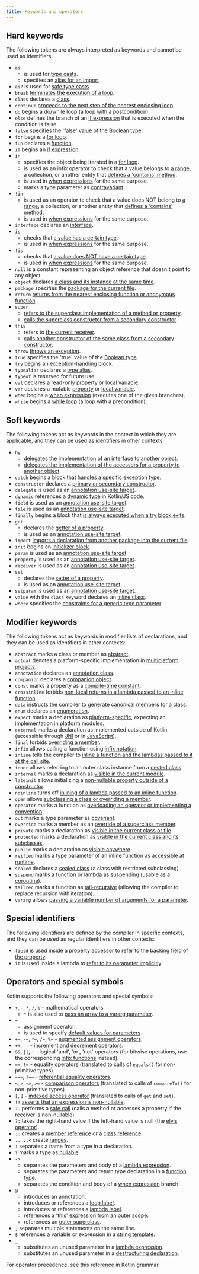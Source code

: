 ```yaml
---
title: Keywords and operators
---
```



## Hard keywords

The following tokens are always interpreted as keywords and cannot be used as identifiers:

 * `as`
     - is used for [type casts](typecasts.md#unsafe-cast-operator).
     - specifies an [alias for an import](packages.md#imports)
 * `as?` is used for [safe type casts](typecasts.md#safe-nullable-cast-operator).
 * `break` [terminates the execution of a loop](returns.md).
 * `class` declares a [class](classes.md).
 * `continue` [proceeds to the next step of the nearest enclosing loop](returns.md).
 * `do` begins a [do/while loop](control-flow.md#while-loops) (a loop with a postcondition).
 * `else` defines the branch of an [if expression](control-flow.md#if-expression) that is executed when the condition is false.
 * `false` specifies the 'false' value of the [Boolean type](booleans.md).
 * `for` begins a [for loop](control-flow.md#for-loops).
 * `fun` declares a [function](functions.md).
 * `if` begins an [if expression](control-flow.md#if-expression).
 * `in`
     - specifies the object being iterated in a [for loop](control-flow.md#for-loops).
     - is used as an infix operator to check that a value belongs to [a range](ranges.md),
       a collection, or another entity that [defines a 'contains' method](operator-overloading.md#in-operator).
     - is used in [when expressions](control-flow.md#when-expressions-and-statements) for the same purpose.
     - marks a type parameter as [contravariant](generics.md#declaration-site-variance).
 * `!in`
     - is used as an operator to check that a value does NOT belong to [a range](ranges.md),
       a collection, or another entity that [defines a 'contains' method](operator-overloading.md#in-operator).
     - is used in [when expressions](control-flow.md#when-expressions-and-statements) for the same purpose.
 * `interface` declares an [interface](interfaces.md).
 * `is`
     - checks that [a value has a certain type](typecasts.md#is-and-is-operators).
     - is used in [when expressions](control-flow.md#when-expressions-and-statements) for the same purpose.
 * `!is`
     - checks that [a value does NOT have a certain type](typecasts.md#is-and-is-operators).
     - is used in [when expressions](control-flow.md#when-expressions-and-statements) for the same purpose.
 * `null` is a constant representing an object reference that doesn't point to any object.
 * `object` declares [a class and its instance at the same time](object-declarations.md).
 * `package` specifies the [package for the current file](packages.md).
 * `return` [returns from the nearest enclosing function or anonymous function](returns.md).
 * `super`
     - [refers to the superclass implementation of a method or property](inheritance.md#calling-the-superclass-implementation).
     - [calls the superclass constructor from a secondary constructor](classes.md#inheritance).
 * `this`
     - refers to [the current receiver](this-expressions.md).
     - [calls another constructor of the same class from a secondary constructor](classes.md#constructors).
 * `throw` [throws an exception](exceptions.md).
 * `true` specifies the 'true' value of the [Boolean type](booleans.md).
 * `try` [begins an exception-handling block](exceptions.md).
 * `typealias` declares a [type alias](type-aliases.md).
 * `typeof` is reserved for future use.
 * `val` declares a read-only [property](properties.md) or [local variable](basic-syntax.md#variables).
 * `var` declares a mutable [property](properties.md) or [local variable](basic-syntax.md#variables).
 * `when` begins a [when expression](control-flow.md#when-expressions-and-statements) (executes one of the given branches).
 * `while` begins a [while loop](control-flow.md#while-loops) (a loop with a precondition).

## Soft keywords

The following tokens act as keywords in the context in which they are applicable, and they can be used
as identifiers in other contexts:

 * `by`
     - [delegates the implementation of an interface to another object](delegation.md).
     - [delegates the implementation of the accessors for a property to another object](delegated-properties.md).
 * `catch` begins a block that [handles a specific exception type](exceptions.md).
 * `constructor` declares a [primary or secondary constructor](classes.md#constructors).
 * `delegate` is used as an [annotation use-site target](annotations.md#annotation-use-site-targets).
 * `dynamic` references a [dynamic type](dynamic-type.md) in Kotlin/JS code.
 * `field` is used as an [annotation use-site target](annotations.md#annotation-use-site-targets).
 * `file` is used as an [annotation use-site target](annotations.md#annotation-use-site-targets).
 * `finally` begins a block that [is always executed when a try block exits](exceptions.md).
 * `get`
     - declares the [getter of a property](properties.md#getters-and-setters).
     - is used as an [annotation use-site target](annotations.md#annotation-use-site-targets).
 * `import` [imports a declaration from another package into the current file](packages.md).
 * `init` begins an [initializer block](classes.md#constructors).
 * `param` is used as an [annotation use-site target](annotations.md#annotation-use-site-targets).
 * `property` is used as an [annotation use-site target](annotations.md#annotation-use-site-targets).
 * `receiver` is used as an [annotation use-site target](annotations.md#annotation-use-site-targets).
 * `set`
     - declares the [setter of a property](properties.md#getters-and-setters).
     - is used as an [annotation use-site target](annotations.md#annotation-use-site-targets).
* `setparam` is used as an [annotation use-site target](annotations.md#annotation-use-site-targets).
* `value` with the `class` keyword declares an [inline class](inline-classes.md).
* `where` specifies the [constraints for a generic type parameter](generics.md#upper-bounds).

## Modifier keywords

The following tokens act as keywords in modifier lists of declarations, and they can be used as identifiers
in other contexts:

 * `abstract` marks a class or member as [abstract](classes.md#abstract-classes).
 * `actual` denotes a platform-specific implementation in [multiplatform projects](multiplatform-expect-actual.md).
 * `annotation` declares an [annotation class](annotations.md).
 * `companion` declares a [companion object](object-declarations.md#companion-objects).
 * `const` marks a property as a [compile-time constant](properties.md#compile-time-constants).
 * `crossinline` forbids [non-local returns in a lambda passed to an inline function](inline-functions.md#returns).
 * `data` instructs the compiler to [generate canonical members for a class](data-classes.md).
 * `enum` declares an [enumeration](enum-classes.md).
 * `expect` marks a declaration as [platform-specific](multiplatform-expect-actual.md), expecting an implementation in platform modules.
 * `external` marks a declaration as implemented outside of Kotlin (accessible through [JNI](java-interop.md#using-jni-with-kotlin) or in [JavaScript](js-interop.md#external-modifier)).
 * `final` forbids [overriding a member](inheritance.md#overriding-methods).
 * `infix` allows calling a function using [infix notation](functions.md#infix-notation).
 * `inline` tells the compiler to [inline a function and the lambdas passed to it at the call site](inline-functions.md).
 * `inner` allows referring to an outer class instance from a [nested class](nested-classes.md).
 * `internal` marks a declaration as [visible in the current module](visibility-modifiers.md).
 * `lateinit` allows initializing a [non-nullable property outside of a constructor](properties.md#late-initialized-properties-and-variables).
 * `noinline` turns off [inlining of a lambda passed to an inline function](inline-functions.md#noinline).
 * `open` allows [subclassing a class or overriding a member](classes.md#inheritance).
 * `operator` marks a function as [overloading an operator or implementing a convention](operator-overloading.md).
 * `out` marks a type parameter as [covariant](generics.md#declaration-site-variance).
 * `override` marks a member as an [override of a superclass member](inheritance.md#overriding-methods).
 * `private` marks a declaration as [visible in the current class or file](visibility-modifiers.md).
 * `protected` marks a declaration as [visible in the current class and its subclasses](visibility-modifiers.md).
 * `public` marks a declaration as [visible anywhere](visibility-modifiers.md).
 * `reified` marks a type parameter of an inline function as [accessible at runtime](inline-functions.md#reified-type-parameters).
 * `sealed` declares a [sealed class](sealed-classes.md) (a class with restricted subclassing).
 * `suspend` marks a function or lambda as suspending (usable as a [coroutine](coroutines-overview.md)).
 * `tailrec` marks a function as [tail-recursive](functions.md#tail-recursive-functions) (allowing the compiler to replace recursion with iteration).
 * `vararg` allows [passing a variable number of arguments for a parameter](functions.md#variable-number-of-arguments-varargs).

## Special identifiers

The following identifiers are defined by the compiler in specific contexts, and they can be used as regular
identifiers in other contexts:

 * `field` is used inside a property accessor to refer to the [backing field of the property](properties.md#backing-fields).
 * `it` is used inside a lambda to [refer to its parameter implicitly](lambdas.md#it-implicit-name-of-a-single-parameter).

## Operators and special symbols

Kotlin supports the following operators and special symbols:

 * `+`, `-`, `*`, `/`, `%` - mathematical operators
     - `*` is also used to [pass an array to a vararg parameter](functions.md#variable-number-of-arguments-varargs).
 * `=`
     - assignment operator.
     - is used to specify [default values for parameters](functions.md#default-arguments).
 * `+=`, `-=`, `*=`, `/=`, `%=` - [augmented assignment operators](operator-overloading.md#augmented-assignments).
 * `++`, `--` - [increment and decrement operators](operator-overloading.md#increments-and-decrements).
 * `&&`, `||`, `!` - logical 'and', 'or', 'not' operators (for bitwise operations, use the corresponding [infix functions](numbers.md#operations-on-numbers) instead).
 * `==`, `!=` - [equality operators](operator-overloading.md#equality-and-inequality-operators) (translated to calls of `equals()` for non-primitive types).
 * `===`, `!==` - [referential equality operators](equality.md#referential-equality).
 * `<`, `>`, `<=`, `>=` - [comparison operators](operator-overloading.md#comparison-operators) (translated to calls of `compareTo()` for non-primitive types).
 * `[`, `]` - [indexed access operator](operator-overloading.md#indexed-access-operator) (translated to calls of `get` and `set`).
 * `!!` [asserts that an expression is non-nullable](null-safety.md#not-null-assertion-operator).
 * `?.` performs a [safe call](null-safety.md#safe-call-operator) (calls a method or accesses a property if the receiver is non-nullable).
 * `?:` takes the right-hand value if the left-hand value is null (the [elvis operator](null-safety.md#elvis-operator)).
 * `::` creates a [member reference](reflection.md#function-references) or a [class reference](reflection.md#class-references).
 * `..`, `..<` create [ranges](ranges.md).
 * `:` separates a name from a type in a declaration.
 * `?` marks a type as [nullable](null-safety.md#nullable-types-and-non-nullable-types).
 * `->`
     - separates the parameters and body of a [lambda expression](lambdas.md#lambda-expression-syntax).
     - separates the parameters and return type declaration in a [function type](lambdas.md#function-types).
     - separates the condition and body of a [when expression](control-flow.md#when-expressions-and-statements) branch.
 * `@`
     - introduces an [annotation](annotations.md#usage).
     - introduces or references a [loop label](returns.md#break-and-continue-labels).
     - introduces or references a [lambda label](returns.md#return-to-labels).
     - references a ['this' expression from an outer scope](this-expressions.md#qualified-this).
     - references an [outer superclass](inheritance.md#calling-the-superclass-implementation).
 * `;` separates multiple statements on the same line.
 * `$` references a variable or expression in a [string template](strings.md#string-templates).
 * `_`
     - substitutes an unused parameter in a [lambda expression](lambdas.md#underscore-for-unused-variables).
     - substitutes an unused parameter in a [destructuring declaration](destructuring-declarations.md#underscore-for-unused-variables).

For operator precedence, see [this reference](https://kotlinlang.org/docs/reference/grammar.html#expressions) in Kotlin grammar.
